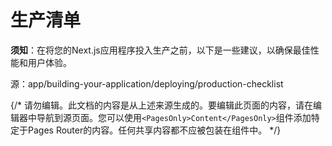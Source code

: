 # 生产清单

**须知**：在将您的Next.js应用程序投入生产之前，以下是一些建议，以确保最佳性能和用户体验。

源：app/building-your-application/deploying/production-checklist

{/* 请勿编辑。此文档的内容是从上述来源生成的。要编辑此页面的内容，请在编辑器中导航到源页面。您可以使用`<PagesOnly>Content</PagesOnly>`组件添加特定于Pages Router的内容。任何共享内容都不应被包装在组件中。 */}